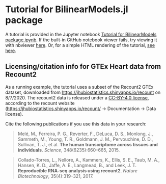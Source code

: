# Tutorial for BilinearModels.jl package

A tutorial is provided in the Jupyter notebook [Tutorial for BilinearModels package.ipynb](Tutorial%20for%20BilinearModels%20package.ipynb).
If the built-in GitHub notebook viewer fails, try viewing it with nbviewer [here](https://nbviewer.jupyter.org/github/jwmi/BilinearModelsExamples/blob/main/tutorial/Tutorial%20for%20BilinearModels%20package.ipynb).
Or, for a simple HTML rendering of the tutorial, [see here](http://jwmi.github.io/software/BilinearModels-tutorial.html).


## Licensing/citation info for GTEx Heart data from Recount2

As a running example, the tutorial uses a subset of the Recount2 GTEx dataset, downloaded from https://jhubiostatistics.shinyapps.io/recount on 8/7/2020. The recount2 data is released under a [CC-BY-4.0 license](https://creativecommons.org/licenses/by/4.0/deed.ast), according to the recount website (https://jhubiostatistics.shinyapps.io/recount/ -> Documentation -> Data license).

Cite the following publications if you use this data in your research:

> Melé, M., Ferreira, P. G., Reverter, F., DeLuca, D. S., Monlong, J., Sammeth, M., Young, T. R., Goldmann, J. M., Pervouchine, D. D., Sullivan, T. J., et al. **The human transcriptome across tissues and individuals**. *Science*, 348(6235):660–665, 2015.

> Collado-Torres, L., Nellore, A., Kammers, K., Ellis, S. E., Taub, M. A., Hansen, K. D., Jaffe, A. E., Langmead, B., and Leek, J. T. **Reproducible RNA-seq analysis using recount2**. *Nature Biotechnology*, 35(4):319–321, 2017.

